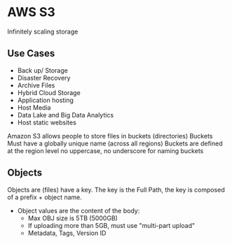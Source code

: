 # AWS S3
Infinitely scaling storage

## Use Cases
- Back up/ Storage
- Disaster Recovery
- Archive Files
- Hybrid Cloud Storage
- Application hosting
- Host Media
- Data Lake and Big Data Analytics
- Host static websites

Amazon S3 allows people to store files in buckets (directories)
Buckets Must have a globally unique name (across all regions)
Buckets are defined at the region level
no uppercase, no underscore for naming buckets

## Objects
Objects are (files) have a key.  The key is the Full Path, the key is composed of a prefix + object name.
- Object values are the content of the body:
    - Max OBJ size is 5TB (5000GB)
    - If uploading more than 5GB, must use "multi-part upload"
    - Metadata, Tags, Version ID